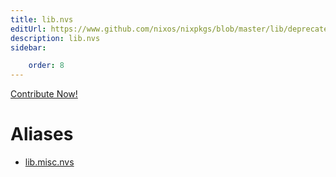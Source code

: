 ```yaml
---
title: lib.nvs
editUrl: https://www.github.com/nixos/nixpkgs/blob/master/lib/deprecated.nix#L195C9
description: lib.nvs
sidebar:

    order: 8
---
```


<a href="https://www.github.com/nixos/nixpkgs/blob/master/lib/deprecated.nix#L195C9">Contribute Now!</a>


# Aliases

- [lib.misc.nvs](/nix-doc-comments/reference/lib/misc/lib-misc-nvs)


